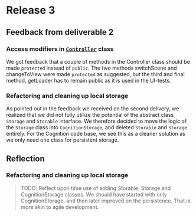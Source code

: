 # Release 3

## Feedback from deliverable 2

### Access modifiers in [`Controller`](../../cognition/ui/src/main/java/ui/controllers/Controller.java) class

We got feedback that a couple of methods in the Controller class should be made `protected` instead of `public`. The two methods switchScene and changeToView were made `protected` as suggested, but the third and final method, getLoader has to remain public as it is used in the UI-tests. 

### Refactoring and cleaning up local storage

As pointed out in the feedback we received on the second delivery, we realized that we did not fully utilize the potential of the abstract class `Storage` and `Storable` interface. We therefore decided to move the logic of the `Storage` class into `CognitionStorage`, and deleted `Storable` and `Storage` entirely.
For the Cognition code base, we see this as a cleaner solution as we only need one class for persistent storage.

## Reflection

### Refactoring and cleaning up local storage

> TODO: Reflect upon time use of adding Storable, Storage and CognitionStorage classes. We should have started with only CognitionStorage, and then later improved on the persistence. That is more akin to agile development. 